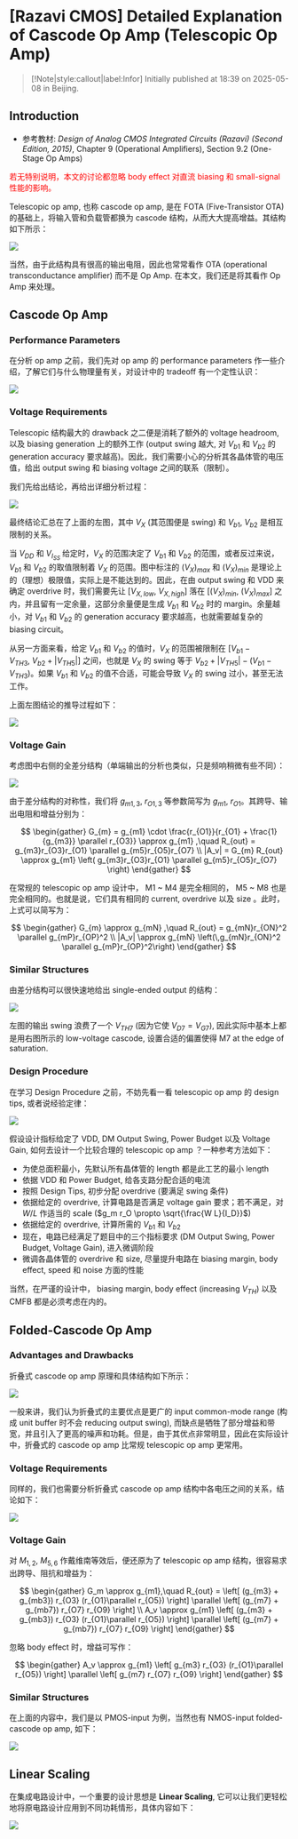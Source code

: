 # [Razavi CMOS] Detailed Explanation of Cascode Op Amp (Telescopic Op Amp)

> [!Note|style:callout|label:Infor]
> Initially published at 18:39 on 2025-05-08 in Beijing.

## Introduction

- 参考教材: *Design of Analog CMOS Integrated Circuits (Razavi) (Second Edition, 2015)*, Chapter 9  (Operational Amplifiers), Section 9.2 (One-Stage Op Amps)

<div class='center'>
<span style='color:red'> 
若无特别说明，本文的讨论都忽略 body effect 对直流 biasing 和 small-signal 性能的影响。
</span>
</div>


Telescopic op amp, 也称 cascode op amp, 是在 FOTA (Five-Transistor OTA) 的基础上，将输入管和负载管都换为 cascode 结构，从而大大提高增益。其结构如下所示：

<div class="center"><img src="https://imagebank-0.oss-cn-beijing.aliyuncs.com/VS-PicGo/2025-05-08-23-30-02_[Razavi CMOS] Design Procedure of Telescopic Op Amp.png"/></div>

当然，由于此结构具有很高的输出电阻，因此也常常看作 OTA (operational transconductance amplifier) 而不是 Op Amp. 在本文，我们还是将其看作 Op Amp 来处理。



## Cascode Op Amp

### Performance Parameters

在分析 op amp 之前，我们先对 op amp 的 performance parameters 作一些介绍，了解它们与什么物理量有关，对设计中的 tradeoff 有一个定性认识：

<div class="center"><img src="https://imagebank-0.oss-cn-beijing.aliyuncs.com/VS-PicGo/2025-05-09-00-12-45_[Razavi CMOS] Design Procedure of Telescopic Op Amp.png"/></div>






### Voltage Requirements

Telescopic 结构最大的 drawback 之二便是消耗了额外的 voltage headroom, 以及 biasing generation 上的额外工作 (output swing 越大, 对 $V_{b1}$ 和 $V_{b2}$ 的 generation accuracy 要求越高)。因此，我们需要小心的分析其各晶体管的电压值，给出 output swing 和 biasing voltage 之间的联系（限制）。

我们先给出结论，再给出详细分析过程：

<div class="center"><img src="https://imagebank-0.oss-cn-beijing.aliyuncs.com/VS-PicGo/2025-05-12-23-25-37_[Razavi CMOS] Detailed Explanation of Cascode Op Amp.png"/></div>

<!-- <div class="center"><img src="https://imagebank-0.oss-cn-beijing.aliyuncs.com/VS-PicGo/2025-05-09-00-23-05_[Razavi CMOS] Design Procedure of Telescopic Op Amp.png"/></div>
 -->

最终结论汇总在了上面的左图，其中 $V_{X}$ (其范围便是 swing) 和 $V_{b1}$, $V_{b2}$ 是相互限制的关系。

当 $V_{DD}$ 和 $V_{I_{SS}}$ 给定时，$V_{X}$ 的范围决定了 $V_{b1}$ 和 $V_{b2}$ 的范围，或者反过来说，$V_{b1}$ 和 $V_{b2}$ 的取值限制着 $V_{X}$ 的范围。图中标注的 $(V_{X})_{max}$ 和 $(V_{X})_{min}$ 是理论上的（理想）极限值，实际上是不能达到的。因此，在由 output swing 和 VDD 来确定 overdrive 时，我们需要先让 $[V_{X,low},\ V_{X,high}]$ 落在 $[(V_{X})_{min},\ (V_{X})_{max}]$ 之内，并且留有一定余量，这部分余量便是生成 $V_{b1}$ 和 $V_{b2}$ 时的 margin。余量越小，对 $V_{b1}$ 和 $V_{b2}$ 的 generation accuracy 要求越高，也就需要越复杂的 biasing circuit。

从另一方面来看，给定 $V_{b1}$ 和 $V_{b2}$ 的值时，$V_{X}$ 的范围被限制在 $[V_{b1} - V_{TH3},\ V_{b2} + |V_{TH5}|]$ 之间，也就是 $V_{X}$ 的 swing 等于 $V_{b2} + |V_{TH5}| - (V_{b1} - V_{TH3})$。如果 $V_{b1}$ 和 $V_{b2}$ 的值不合适，可能会导致 $V_{X}$ 的 swing 过小，甚至无法工作。

上面左图结论的推导过程如下：

<div class="center"><img src="https://imagebank-0.oss-cn-beijing.aliyuncs.com/VS-PicGo/2025-05-12-23-26-12_[Razavi CMOS] Detailed Explanation of Cascode Op Amp.png"/></div>

<!-- <div class="center"><img src="https://imagebank-0.oss-cn-beijing.aliyuncs.com/VS-PicGo/2025-05-09-00-24-01_[Razavi CMOS] Design Procedure of Telescopic Op Amp.png"/></div>
 -->

### Voltage Gain

考虑图中右侧的全差分结构（单端输出的分析也类似，只是频响稍微有些不同）：

<div class="center"><img src="https://imagebank-0.oss-cn-beijing.aliyuncs.com/VS-PicGo/2025-05-08-23-37-29_[Razavi CMOS] Design Procedure of Telescopic Op Amp.png"/></div>


由于差分结构的对称性，我们将 $g_{m1,3},\ r_{O1,3}$ 等参数简写为 $g_{m1},\ r_{O1}$。其跨导、输出电阻和增益分别为：

$$
\begin{gather}
G_{m} = g_{m1} \cdot \frac{r_{O1}}{r_{O1} + \frac{1}{g_{m3}} \parallel r_{O3}} \approx g_{m1}
,\quad 
R_{out} = g_{m3}r_{O3}r_{O1} \parallel g_{m5}r_{O5}r_{O7}
\\
|A_v| = G_{m} R_{out} \approx g_{m1} \left( g_{m3}r_{O3}r_{O1} \parallel g_{m5}r_{O5}r_{O7} \right)
\end{gather}
$$

在常规的 telescopic op amp 设计中， M1 ~ M4 是完全相同的， M5 ~ M8 也是完全相同的。也就是说，它们具有相同的 current, overdrive 以及 size 。此时，上式可以简写为：

$$
\begin{gather}
G_{m} \approx g_{mN}
,\quad 
R_{out} = g_{mN}r_{ON}^2 \parallel g_{mP}r_{OP}^2
\\
|A_v| \approx g_{mN} \left(\,g_{mN}r_{ON}^2 \parallel g_{mP}r_{OP}^2\right)
\end{gather}
$$

### Similar Structures

由差分结构可以很快速地给出 single-ended output 的结构：

<div class="center"><img src="https://imagebank-0.oss-cn-beijing.aliyuncs.com/VS-PicGo/2025-05-12-23-36-57_[Razavi CMOS] Detailed Explanation of Cascode Op Amp.png"/></div>

左图的输出 swing 浪费了一个 $V_{TH7}$ (因为它使 $V_{D7} = V_{G7}$), 因此实际中基本上都是用右图所示的 low-voltage cascode, 设置合适的偏置使得 M7 at the edge of saturation.

### Design Procedure


在学习 Design Procedure 之前，不妨先看一看 telescopic op amp 的 design tips, 或者说经验定律：
<div class="center"><img src="https://imagebank-0.oss-cn-beijing.aliyuncs.com/VS-PicGo/2025-05-09-00-39-25_[Razavi CMOS] Design Procedure of Telescopic Op Amp.png"/></div>


假设设计指标给定了 VDD, DM Output Swing, Power Budget 以及 Voltage Gain, 如何去设计一个比较合理的 telescopic op amp ？一种参考方法如下：
- 为使总面积最小，先默认所有晶体管的 length 都是此工艺的最小 length
- 依据 VDD 和 Power Budget, 给各支路分配合适的电流
- 按照 Design Tips, 初步分配 overdrive (要满足 swing 条件)
- 依据给定的 overdrive, 计算电路是否满足 voltage gain 要求；若不满足，对 $W/L$ 作适当的 scale ($g_m r_O \propto \sqrt{\frac{W L}{I_D}}$)
- 依据给定的 overdrive, 计算所需的 $V_{b1}$ 和 $V_{b2}$
- 现在，电路已经满足了题目中的三个指标要求 (DM Output Swing, Power Budget, Voltage Gain), 进入微调阶段
- 微调各晶体管的 overdrive 和 size, 尽量提升电路在 biasing margin, body effect, speed 和 noise 方面的性能


当然，在严谨的设计中， biasing margin, body effect (increasing $V_{TH}$) 以及 CMFB 都是必须考虑在内的。


## Folded-Cascode Op Amp

### Advantages and Drawbacks

折叠式 cascode op amp 原理和具体结构如下所示：

<div class="center"><img src="https://imagebank-0.oss-cn-beijing.aliyuncs.com/VS-PicGo/2025-05-12-23-27-20_[Razavi CMOS] Detailed Explanation of Cascode Op Amp.png"/></div>

一般来讲，我们认为折叠式的主要优点是更广的 input common-mode range (构成 unit buffer 时不会 reducing output swing), 而缺点是牺牲了部分增益和带宽，并且引入了更高的噪声和功耗。但是，由于其优点非常明显，因此在实际设计中，折叠式的 cascode op amp 比常规 telescopic op amp 更常用。

### Voltage Requirements

同样的，我们也需要分析折叠式 cascode op amp 结构中各电压之间的关系，结论如下：

<div class="center"><img src="https://imagebank-0.oss-cn-beijing.aliyuncs.com/VS-PicGo/2025-05-12-23-44-59_[Razavi CMOS] Detailed Explanation of Cascode Op Amp.png"/></div>

### Voltage Gain

对 $M_{1,2},\ M_{5,6}$ 作戴维南等效后，便还原为了 telescopic op amp 结构，很容易求出跨导、阻抗和增益为：

$$
\begin{gather}
G_m \approx g_{m1},\quad R_{out} = \left[ (g_{m3} + g_{mb3}) r_{O3} (r_{O1}\parallel r_{O5}) \right] \parallel \left[ (g_{m7} + g_{mb7}) r_{O7} r_{O9} \right]
\\
A_v \approx g_{m1} \left[ (g_{m3} + g_{mb3}) r_{O3} (r_{O1}\parallel r_{O5}) \right] \parallel \left[ (g_{m7} + g_{mb7}) r_{O7} r_{O9} \right]
\end{gather}
$$

忽略 body effect 时，增益可写作：

$$
\begin{gather}
A_v \approx g_{m1} \left[ g_{m3} r_{O3} (r_{O1}\parallel r_{O5}) \right] \parallel \left[ g_{m7} r_{O7} r_{O9} \right]
\end{gather}
$$

### Similar Structures

在上面的内容中，我们是以 PMOS-input 为例，当然也有 NMOS-input folded-cascode op amp, 如下：

<div class="center"><img src="https://imagebank-0.oss-cn-beijing.aliyuncs.com/VS-PicGo/2025-05-12-23-36-27_[Razavi CMOS] Detailed Explanation of Cascode Op Amp.png"/></div>


## Linear Scaling

在集成电路设计中，一个重要的设计思想是 **Linear Scaling**, 它可以让我们更轻松地将原电路设计应用到不同功耗情形，具体内容如下：

<div class="center"><img src="https://imagebank-0.oss-cn-beijing.aliyuncs.com/VS-PicGo/2025-05-09-00-52-20_[Razavi CMOS] Design Procedure of Telescopic Op Amp.png"/></div>
